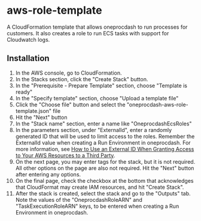 # aws-role-template
A CloudFormation template that allows oneprocdash to run processes for customers.
It also creates a role to run ECS tasks with support for Cloudwatch logs.

## Installation

1. In the AWS console, go to CloudFormation.
2. In the Stacks section, click the "Create Stack" button.
3. In the "Prerequisite - Prepare Template" section, choose "Template is ready"
4. In the "Specify template" section, choose "Upload a template file"
5. Click the "Choose file" button and select the "oneprocdash-aws-role-template.json" file
6. Hit the "Next" button
7. In the "Stack name" section, enter a name like "OneprocdashEcsRoles"
8. In the parameters section, under "ExternalId", enter a randomly generated ID that will be used
to limit access to the roles. Remember the ExternalId value when creating
a Run Environment in oneprocdash. For more information, see
[How to Use an External ID When Granting Access to Your AWS Resources to a Third Party](https://docs.aws.amazon.com/IAM/latest/UserGuide/id_roles_create_for-user_externalid.html).
9. On the next page, you may enter tags for the stack, but it is not required.
All other options on the page are also not required. Hit the "Next" button
after entering any options.
10. On the final page, check the checkbox at the bottom that acknowledges
that CloudFormat may create IAM resources, and hit "Create Stack".
11. After the stack is created, select the stack and go to the "Outputs" tab.
Note the values of the "OneprocdashRoleARN" and "TaskExecutionRoleARN" keys,
to be entered when creating a Run Environment in oneprocdash.
